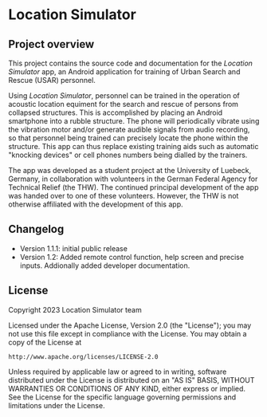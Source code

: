 # Location Simulator

## Project overview

This project contains the source code and documentation for the _Location Simulator_ app, an Android application for training of Urban Search and Rescue (USAR) personnel.

Using _Location Simulator_, personnel can be trained in the operation of acoustic location equiment for the search and rescue of persons from collapsed structures. This is accomplished by placing an Android smartphone into a rubble structure. The phone will periodically vibrate using the vibration motor and/or generate audible signals from audio recording, so that personnel being trained can precisely locate the phone within the structure. This app can thus replace existing training aids such as automatic "knocking devices" or cell phones numbers being dialled by the trainers.

The app was developed as a student project at the University of Luebeck, Germany, in collaboration with volunteers in the German Federal Agency for Technical Relief (the THW). The continued principal development of the app was handed over to one of these volunteers. However, the THW is not otherwise affiliated with the development of this app.

## Changelog

- Version 1.1.1:    initial public release
- Version 1.2:      Added remote control function, help screen and precise inputs. Addionally added developer documentation.

## License
Copyright 2023 Location Simulator team

Licensed under the Apache License, Version 2.0 (the "License");
you may not use this file except in compliance with the License.
You may obtain a copy of the License at

    http://www.apache.org/licenses/LICENSE-2.0

Unless required by applicable law or agreed to in writing, software
distributed under the License is distributed on an "AS IS" BASIS,
WITHOUT WARRANTIES OR CONDITIONS OF ANY KIND, either express or implied.
See the License for the specific language governing permissions and
limitations under the License.


